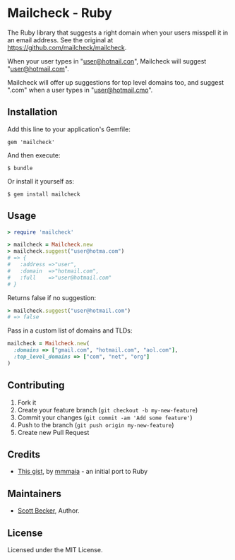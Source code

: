 # Mailcheck - Ruby

The Ruby library that suggests a right domain when your users misspell it in an email address. See the original at https://github.com/mailcheck/mailcheck.

When your user types in "user@hotnail.con", Mailcheck will suggest "user@hotmail.com".

Mailcheck will offer up suggestions for top level domains too, and suggest ".com" when a user types in "user@hotmail.cmo".

## Installation

Add this line to your application's Gemfile:

    gem 'mailcheck'

And then execute:

    $ bundle

Or install it yourself as:

    $ gem install mailcheck

## Usage

```ruby
> require 'mailcheck'

> mailcheck = Mailcheck.new
> mailcheck.suggest("user@hotma.com")
# => {
#   :address =>"user",
#   :domain  =>"hotmail.com",
#   :full    =>"user@hotmail.com"
# }
```

Returns false if no suggestion:
```ruby
> mailcheck.suggest("user@hotmail.com")
# => false
```

Pass in a custom list of domains and TLDs:
```ruby
mailcheck = Mailcheck.new(
  :domains => ["gmail.com", "hotmail.com", "aol.com"],
  :top_level_domains => ["com", "net", "org"]
)
```

## Contributing

1. Fork it
2. Create your feature branch (`git checkout -b my-new-feature`)
3. Commit your changes (`git commit -am 'Add some feature'`)
4. Push to the branch (`git push origin my-new-feature`)
5. Create new Pull Request

## Credits

* [This gist](https://gist.github.com/mmmaia/3715790), by [mmmaia](https://github.com/mmmaia) - an initial port to Ruby

Maintainers
-------

- [Scott Becker](https://github.com/sbecker), Author.

License
-------

Licensed under the MIT License.

